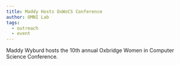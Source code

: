 ```yaml
---
title: Maddy Hosts OxWoCS Conference
author: OMNI Lab
tags:
  - outreach
  - event
---
```


Maddy Wyburd hosts the 10th annual Oxbridge Women in Computer Science Conference.
